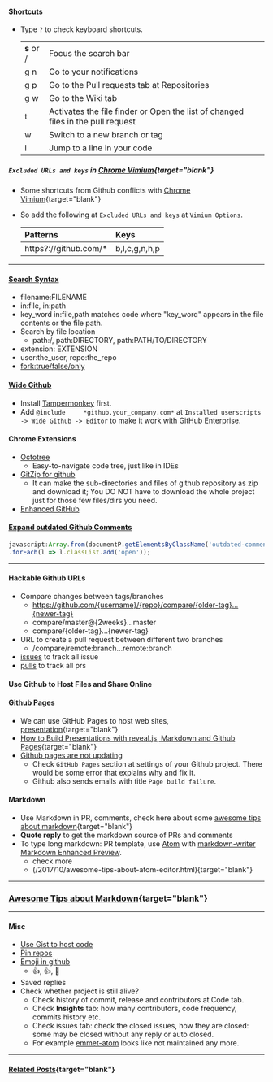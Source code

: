 <!-- SD:
Awesome Tips about GitHub Shortcuts, Search Syntax, Wide Github Chrome Extension, Github Pages and Markdown.
-->
#### [Shortcuts](https://help.github.com/en/articles/using-keyboard-shortcuts)
- Type `?` to check keyboard shortcuts.

  |         |                                                                                  |
  |:------- |:-------------------------------------------------------------------------------- |
  | **s**  or / | Focus the search bar                                                             |
  | g n     | Go to your notifications                                                         |
  | g p     | Go to the Pull requests tab at Repositories                                      |
  | g w     | Go to the Wiki tab                                                               |
  | t       | Activates the file finder  or Open the list of changed files in the pull request |
  | w       | Switch to a new branch or tag                                                    |
  | l       | Jump to a line in your code                                                      |


##### `Excluded URLs and keys` in [Chrome Vimium](https://lifelongprogrammer.blogspot.com/2019/04/awesome-tips-about-chrome-vimium.html){target="blank"}
- Some shortcuts from Github conflicts with [Chrome Vimium](https://lifelongprogrammer.blogspot.com/2019/04/awesome-tips-about-chrome-vimium.html){target="blank"}
- So add the following at `Excluded URLs and keys` at `Vimium Options`.

  | Patterns                         | Keys          |
  |:-------------------------------- |:------------- |
  | https?://github.com/*            | b,l,c,g,n,h,p |

---

#### [Search Syntax](https://help.github.com/en/articles/searching-code)
- filename:FILENAME
- in:file, in:path
- key_word in:file,path matches code where "key_word" appears in the file contents or the file path.
- Search by file location
  - path:/, path:DIRECTORY, path:PATH/TO/DIRECTORY
- extension: EXTENSION
- user:the_user, repo:the_repo
- [fork:true/false/only](https://help.github.com/articles/searching-in-forks/)

#### [Wide Github](https://openuserjs.org/scripts/xthexder/Wide_Github)
- Install [Tampermonkey](https://chrome.google.com/webstore/detail/tampermonkey/dhdgffkkebhmkfjojejmpbldmpobfkfo) first.
- Add `@include     *github.your_company.com*` at `Installed userscripts -> Wide Github -> Editor` to make it work with GitHub Enterprise.

#### Chrome Extensions
- [Octotree](https://chrome.google.com/webstore/detail/octotree/bkhaagjahfmjljalopjnoealnfndnagc)
  - Easy-to-navigate code tree, just like in IDEs
- [GitZip for github](https://chrome.google.com/webstore/detail/gitzip-for-github/ffabmkklhbepgcgfonabamgnfafbdlkn)
  - It can make the sub-directories and files of github repository as zip and download it; You DO NOT have to download the whole project just for those few files/dirs you need.
- [Enhanced GitHub](https://chrome.google.com/webstore/detail/enhanced-github/anlikcnbgdeidpacdbdljnabclhahhmd)


#### [Expand outdated Github Comments](https://github.com/broadinstitute/gatk/wiki/Expand-outdated-Github-Comments)
```javascript
javascript:Array.from(documentP.getElementsByClassName('outdated-comment'))
.forEach(l => l.classList.add('open'));
```

---

#### Hackable Github URLs
- Compare changes between tags/branches
  - https://github.com/{username}/{repo}/compare/{older-tag}...{newer-tag}
  - compare/master@{2weeks}...master
  - compare/{older-tag}...{newer-tag}
- URL to create a pull request between different two branches
  - /compare/remote:branch...remote:branch
- [issues](https://github.com/issues) to track all issue
- [pulls](https://github.com/pulls) to track all prs


#### Use Github to Host Files and Share Online


<!-- - We can use `t` to find files quickly, just one caveat: the first one maybe not one you are looking for, even you use the exact file name.  when the file path is too long, we can't really see  -->

#### [Github Pages](https://pages.github.com/)
- We can use GitHub Pages to host web sites, [presentation](https://lifelongprogrammer.blogspot.com/2019/03/building-presentations-with-reveal-js-markdown-and-github-pages.html){target="blank"}
- [How to Build Presentations with reveal.js, Markdown and Github Pages](https://lifelongprogrammer.blogspot.com/2019/03/building-presentations-with-reveal-js-markdown-and-github-pages.html){target="blank"}
- [Github pages are not updating](https://help.github.com/en/articles/troubleshooting-github-pages-builds)
  - Check `GitHub Pages` section at settings of your Github project. There would be some error that explains why and fix it.
  - Github also sends emails with title `Page build failure`.

<!-- #### [Github API](https://developer.github.com/v3/)
- https://api.github.com/repos/apache/lucene-solr/git/refs/heads/branch_7x -->

#### Markdown
- Use Markdown in PR, comments, check here about some [awesome tips about markdown](https://lifelongprogrammer.blogspot.com/2018/05/awesome-tips-about-markdown.html){target="blank"}
- **Quote reply** to get the markdown source of PRs and comments
- To type long markdown: PR template, use [Atom](https://atom.io/) with [markdown-writer](https://atom.io/packages/markdown-writer) [Markdown Enhanced Preview](https://atom.io/packages/markdown-preview-enhanced).
  - check more
  - (/2017/10/awesome-tips-about-atom-editor.html){target="blank"}

---

### [Awesome Tips about Markdown](https://lifelongprogrammer.blogspot.com/search/label/Markdown_Series){target="blank"}
<script src="https://lifelongprogrammer.blogspot.com/feeds/posts/default/-/Markdown_Series?orderby=updated&amp;alt=json-in-script&amp;callback=series&amp;max-results=20"></script>

---

#### Misc
- [Use Gist to host code](https://gist.github.com)
- [Pin repos](https://help.github.com/en/articles/pinning-items-to-your-profile)
- [Emoji in github](https://www.webfx.com/tools/emoji-cheat-sheet/)
  - :+1:, :thumbsup:, :bug:
- Saved replies
- Check whether project is still alive?
  - Check history of commit, release and contributors at Code tab.
  - Check **Insights** tab: how many contributors, code frequency, commits history etc.
  - Check issues tab: check the closed issues, how they are closed: some may be closed without any reply or auto closed.
  - For example [emmet-atom](https://github.com/emmetio/emmet-atom/graphs/contributors) looks like not maintained any more.
<!--
https://github.com/zhaoolee/ChineseBQB

 -->

---
#### [Related Posts](https://lifelongprogrammer.blogspot.com/search?q=label:Github|label:Markdown){target="blank"}
<script src="https://lifelongprogrammer.blogspot.com/feeds/posts/default?q=label:Github|label:Markdown?orderby=updated&amp;alt=json-in-script&amp;callback=weightedRandomRelatedPosts&amp;max-results=20"></script>
<script src="https://lifelongprogrammer.blogspot.com/feeds/posts/default/-/Dev Tips?orderby=updated&amp;alt=json-in-script&amp;callback=weightedRandomRelatedPosts&amp;max-results=20"></script>

